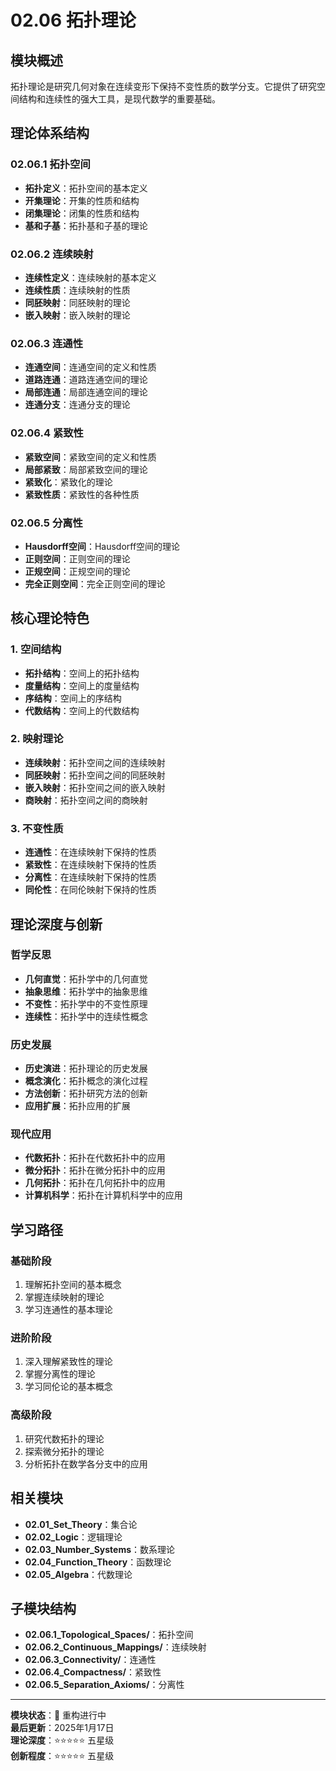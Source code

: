 # 02.06 拓扑理论

## 模块概述

拓扑理论是研究几何对象在连续变形下保持不变性质的数学分支。它提供了研究空间结构和连续性的强大工具，是现代数学的重要基础。

## 理论体系结构

### 02.06.1 拓扑空间

- **拓扑定义**：拓扑空间的基本定义
- **开集理论**：开集的性质和结构
- **闭集理论**：闭集的性质和结构
- **基和子基**：拓扑基和子基的理论

### 02.06.2 连续映射

- **连续性定义**：连续映射的基本定义
- **连续性质**：连续映射的性质
- **同胚映射**：同胚映射的理论
- **嵌入映射**：嵌入映射的理论

### 02.06.3 连通性

- **连通空间**：连通空间的定义和性质
- **道路连通**：道路连通空间的理论
- **局部连通**：局部连通空间的理论
- **连通分支**：连通分支的理论

### 02.06.4 紧致性

- **紧致空间**：紧致空间的定义和性质
- **局部紧致**：局部紧致空间的理论
- **紧致化**：紧致化的理论
- **紧致性质**：紧致性的各种性质

### 02.06.5 分离性

- **Hausdorff空间**：Hausdorff空间的理论
- **正则空间**：正则空间的理论
- **正规空间**：正规空间的理论
- **完全正则空间**：完全正则空间的理论

## 核心理论特色

### 1. 空间结构

- **拓扑结构**：空间上的拓扑结构
- **度量结构**：空间上的度量结构
- **序结构**：空间上的序结构
- **代数结构**：空间上的代数结构

### 2. 映射理论

- **连续映射**：拓扑空间之间的连续映射
- **同胚映射**：拓扑空间之间的同胚映射
- **嵌入映射**：拓扑空间之间的嵌入映射
- **商映射**：拓扑空间之间的商映射

### 3. 不变性质

- **连通性**：在连续映射下保持的性质
- **紧致性**：在连续映射下保持的性质
- **分离性**：在连续映射下保持的性质
- **同伦性**：在同伦映射下保持的性质

## 理论深度与创新

### 哲学反思

- **几何直觉**：拓扑学中的几何直觉
- **抽象思维**：拓扑学中的抽象思维
- **不变性**：拓扑学中的不变性原理
- **连续性**：拓扑学中的连续性概念

### 历史发展

- **历史演进**：拓扑理论的历史发展
- **概念演化**：拓扑概念的演化过程
- **方法创新**：拓扑研究方法的创新
- **应用扩展**：拓扑应用的扩展

### 现代应用

- **代数拓扑**：拓扑在代数拓扑中的应用
- **微分拓扑**：拓扑在微分拓扑中的应用
- **几何拓扑**：拓扑在几何拓扑中的应用
- **计算机科学**：拓扑在计算机科学中的应用

## 学习路径

### 基础阶段

1. 理解拓扑空间的基本概念
2. 掌握连续映射的理论
3. 学习连通性的基本理论

### 进阶阶段

1. 深入理解紧致性的理论
2. 掌握分离性的理论
3. 学习同伦论的基本概念

### 高级阶段

1. 研究代数拓扑的理论
2. 探索微分拓扑的理论
3. 分析拓扑在数学各分支中的应用

## 相关模块

- **02.01_Set_Theory**：集合论
- **02.02_Logic**：逻辑理论
- **02.03_Number_Systems**：数系理论
- **02.04_Function_Theory**：函数理论
- **02.05_Algebra**：代数理论

## 子模块结构

- **02.06.1_Topological_Spaces/**：拓扑空间
- **02.06.2_Continuous_Mappings/**：连续映射
- **02.06.3_Connectivity/**：连通性
- **02.06.4_Compactness/**：紧致性
- **02.06.5_Separation_Axioms/**：分离性

---

**模块状态**：🚧 重构进行中  
**最后更新**：2025年1月17日  
**理论深度**：⭐⭐⭐⭐⭐ 五星级  
**创新程度**：⭐⭐⭐⭐⭐ 五星级
